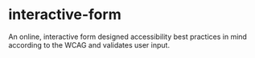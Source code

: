 # interactive-form

An online, interactive form designed accessibility best practices in mind according to the WCAG and validates user input.
